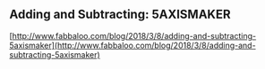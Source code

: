## Adding and Subtracting: 5AXISMAKER
  
  [http://www.fabbaloo.com/blog/2018/3/8/adding-and-subtracting-5axismaker](http://www.fabbaloo.com/blog/2018/3/8/adding-and-subtracting-5axismaker)